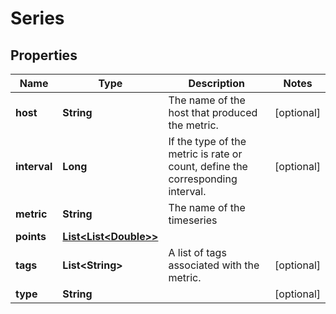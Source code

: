 

# Series

## Properties

Name | Type | Description | Notes
------------ | ------------- | ------------- | -------------
**host** | **String** | The name of the host that produced the metric. |  [optional]
**interval** | **Long** | If the type of the metric is rate or count, define the corresponding interval. |  [optional]
**metric** | **String** | The name of the timeseries | 
**points** | [**List&lt;List&lt;Double&gt;&gt;**](List.md) |  | 
**tags** | **List&lt;String&gt;** | A list of tags associated with the metric. |  [optional]
**type** | **String** |  |  [optional]



